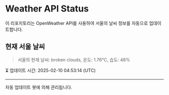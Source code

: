 
# Weather API Status

이 리포지토리는 OpenWeather API를 사용하여 서울의 날씨 정보를 자동으로 업데이트합니다.

## 현재 서울 날씨
> 서울의 현재 날씨: broken clouds, 온도: 1.76°C, 습도: 48%

⏳ 업데이트 시간: 2025-02-10 04:53:14 (UTC)

---
자동 업데이트 봇에 의해 관리됩니다.
